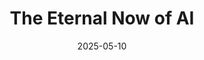---
title: "The Eternal Now of AI"
date: "2025-05-10"
thumbnail: "/thumbnails/eternal-now-of-ai.png"
link: "https://tommurphy888.substack.com/p/the-eternal-now-of-ai"
---